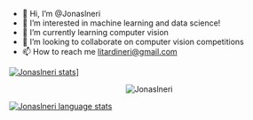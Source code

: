 - 👋 Hi, I’m @Jonaslneri
- 👀 I’m interested in machine learning and data science!
- 🌱 I’m currently learning computer vision
- 💞️ I’m looking to collaborate on computer vision competitions
- 📫 How to reach me litardineri@gmail.com

[![Jonaslneri stats](https://github-readme-stats.vercel.app/api?username=Jonaslneri)](https://github.com/anuraghazra/github-readme-stats)]

<p align="center"> <img src="https://github-readme-stats.vercel.app/api?username=abhisheknaiidu&show_icons=true&theme=gotham" alt="Jonaslneri" />


[![Jonaslneri language stats](https://github-readme-stats.vercel.app/api/top-langs/?username=Jonaslneri&langs_count=5&theme=tokyonight)]()

<!---
Jonaslneri/Jonaslneri is a ✨ special ✨ repository because its `README.md` (this file) appears on your GitHub profile.
You can click the Preview link to take a look at your changes.
--->
